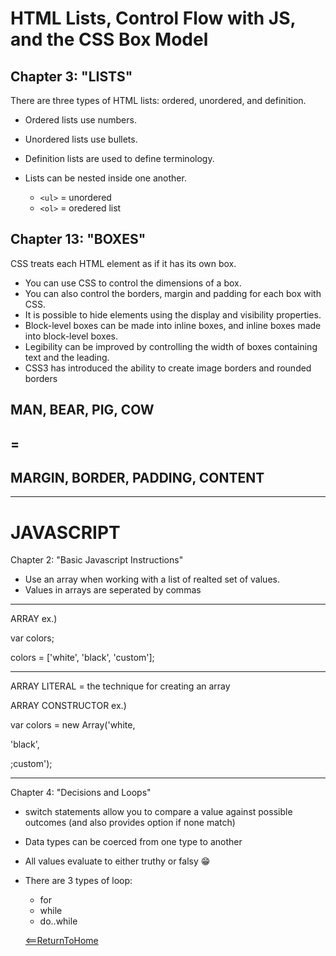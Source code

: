 # HTML Lists, Control Flow with JS, and the CSS Box Model
## Chapter 3: "LISTS"

There are three types of HTML lists: ordered,
unordered, and definition.
- Ordered lists use numbers.
- Unordered lists use bullets.
- Definition lists are used to define terminology.
- Lists can be nested inside one another.

   - `<ul>` = unordered
  - `<ol>` = oredered list

## Chapter 13: "BOXES"
CSS treats each HTML element as if it has its own box.
- You can use CSS to control the dimensions of a box.
-  You can also control the borders, margin and padding
for each box with CSS.
- It is possible to hide elements using the display and
visibility properties.
-  Block-level boxes can be made into inline boxes, and
inline boxes made into block-level boxes.
-  Legibility can be improved by controlling the width of
boxes containing text and the leading.
-  CSS3 has introduced the ability to create image
borders and rounded borders

## MAN, BEAR, PIG, COW
## =
## MARGIN, BORDER, PADDING, CONTENT

___

# JAVASCRIPT
Chapter 2: "Basic Javascript Instructions"
-  Use an array when working with a list of realted set of values.
- Values in arrays are seperated by commas
___

ARRAY
ex.) 

var colors;

colors = ['white', 'black', 'custom'];

___

ARRAY LITERAL = the technique for creating an array

ARRAY CONSTRUCTOR ex.)

var colors = new Array('white,

'black',

;custom');

___

Chapter 4: "Decisions and Loops"

- switch statements allow you to compare a value against possible outcomes (and also provides option if none match)
- Data types can be coerced from one type to another
- All values evaluate to either truthy or falsy 😁
- There are 3 types of loop:
  - for
  - while 
  - do..while

  [<==ReturnToHome](README.md)